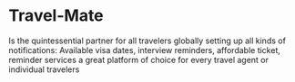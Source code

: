 # Travel-Mate
Is the quintessential partner for all travelers globally setting up all kinds of notifications: Available visa dates, interview reminders, affordable ticket, reminder services a great platform of choice for every travel agent or individual travelers  
